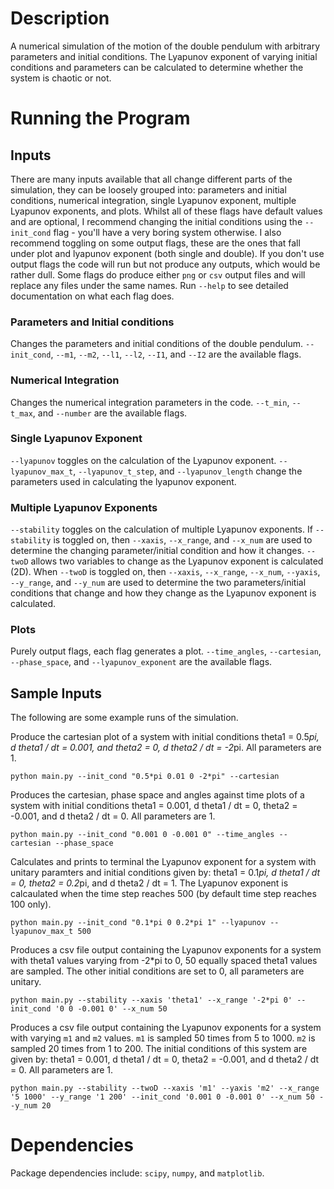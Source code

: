 # Description
A numerical simulation of the motion of the double pendulum with arbitrary parameters and initial conditions. The Lyapunov exponent of varying initial conditions and parameters can be calculated to determine whether the system is chaotic or not.

# Running the Program
## Inputs
There are many inputs available that all change different parts of the simulation, they can be loosely grouped into: parameters and initial conditions, numerical integration, single Lyapunov exponent, multiple Lyapunov exponents, and plots. Whilst all of these flags have default values and are optional, I recommend changing the initial conditions using the `--init_cond` flag - you'll have a very boring system otherwise. I also recommend toggling on some output flags, these are the ones that fall under plot and lyapunov exponent (both single and double). If you don't use output flags the code will run but not produce any outputs, which would be rather dull. Some flags do produce either `png` or `csv` output files and will replace any files under the same names. Run `--help` to see detailed documentation on what each flag does.

### Parameters and Initial conditions
Changes the parameters and initial conditions of the double pendulum. `--init_cond`, `--m1`, `--m2`, `--l1`, `--l2`, `--I1`, and `--I2` are the available flags.

### Numerical Integration
Changes the numerical integration parameters in the code. `--t_min`, `--t_max`, and `--number` are the available flags.

### Single Lyapunov Exponent
`--lyapunov` toggles on the calculation of the Lyapunov exponent. `--lyapunov_max_t`, `--lyapunov_t_step`, and `--lyapunov_length` change the parameters used in calculating the lyapunov exponent.

### Multiple Lyapunov Exponents
`--stability` toggles on the calculation of multiple Lyapunov exponents. If `--stability` is toggled on, then `--xaxis`, `--x_range`, and `--x_num` are used to determine the changing parameter/initial condition and how it changes. `--twoD` allows two variables to change as the Lyapunov exponent is calculated (2D). When `--twoD` is toggled on, then `--xaxis`, `--x_range`, `--x_num`, `--yaxis`, `--y_range`, and `--y_num` are used to determine the two parameters/initial conditions that change and how they change as the Lyapunov exponent is calculated.

### Plots
Purely output flags, each flag generates a plot. `--time_angles`, `--cartesian`, `--phase_space`, and `--lyapunov_exponent` are the available flags.

## Sample Inputs
The following are some example runs of the simulation.  

Produce the cartesian plot of a system with initial conditions theta1 = 0.5*pi, d theta1 / dt = 0.001, and theta2 = 0, d theta2 / dt = -2*pi. All parameters are 1.
```
python main.py --init_cond "0.5*pi 0.01 0 -2*pi" --cartesian  
```

Produces the cartesian, phase space and angles against time plots of a system with initial conditions theta1 = 0.001, d theta1 / dt = 0, theta2 = -0.001, and d theta2 / dt = 0. All parameters are 1.
```
python main.py --init_cond "0.001 0 -0.001 0" --time_angles --cartesian --phase_space  
```

Calculates and prints to terminal the Lyapunov exponent for a system with unitary paramters and initial conditions given by: theta1 = 0.1*pi, d theta1 / dt = 0, theta2 = 0.2*pi, and d theta2 / dt = 1. The Lyapunov exponent is calcaulated when the time step reaches 500 (by default time step reaches 100 only).
```
python main.py --init_cond "0.1*pi 0 0.2*pi 1" --lyapunov --lyapunov_max_t 500
```

Produces a csv file output containing the Lyapunov exponents for a system with theta1 values varying from -2*pi to 0, 50 equally spaced theta1 values are sampled. The other initial conditions are set to 0, all parameters are unitary.
```
python main.py --stability --xaxis 'theta1' --x_range '-2*pi 0' --init_cond '0 0 -0.001 0' --x_num 50  
```

Produces a csv file output containing the Lyapunov exponents for a system with varying `m1` and `m2` values. `m1` is sampled 50 times from 5 to 1000. `m2` is sampled 20 times from 1 to 200. The initial conditions of this system are given by: theta1 = 0.001, d theta1 / dt = 0, theta2 = -0.001, and d theta2 / dt = 0. All parameters are 1.
```
python main.py --stability --twoD --xaxis 'm1' --yaxis 'm2' --x_range '5 1000' --y_range '1 200' --init_cond '0.001 0 -0.001 0' --x_num 50 --y_num 20
```

# Dependencies
Package dependencies include: `scipy`, `numpy`, and `matplotlib`.
